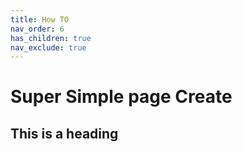 ```yaml
---
title: How TO
nav_order: 6
has_children: true
nav_exclude: true
---
```


# Super Simple page Create
## This is a heading

